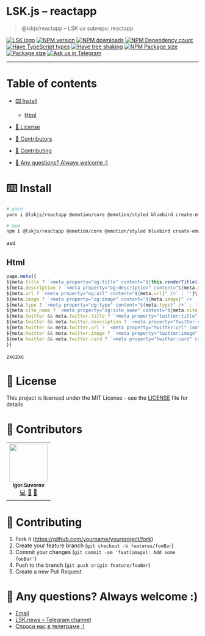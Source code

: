 # LSK.js – reactapp

> @lskjs/reactapp – LSK ux subrepo: reactapp

[![LSK logo](https://badgen.net/badge/icon/MADE%20BY%20LSK?icon=zeit\&label\&color=red\&labelColor=red)](https://github.com/lskjs)
[![NPM version](https://badgen.net/npm/v/@lskjs/reactapp)](https://www.npmjs.com/package/@lskjs/reactapp)
[![NPM downloads](https://badgen.net/npm/dt/@lskjs/reactapp)](https://www.npmjs.com/package/@lskjs/reactapp)
[![NPM Dependency count](https://badgen.net/bundlephobia/dependency-count/@lskjs/reactapp)](https://bundlephobia.com/result?p=@lskjs/reactapp)
[![Have TypeScript types](https://badgen.net/npm/types/@lskjs/reactapp)](https://www.npmjs.com/package/@lskjs/reactapp)
[![Have tree shaking](https://badgen.net/bundlephobia/tree-shaking/@lskjs/reactapp)](https://bundlephobia.com/result?p=@lskjs/reactapp)
[![NPM Package size](https://badgen.net/bundlephobia/minzip/@lskjs/reactapp)](https://bundlephobia.com/result?p=@lskjs/reactapp)
[![Package size](https://badgen.net//github/license/lskjs/lskjs)](https://github.com/lskjs/lskjs/blob/master/LICENSE)
[![Ask us in Telegram](https://img.shields.io/badge/Ask%20us%20in-Telegram-brightblue.svg)](https://t.me/lskjschat)

<!-- template file="scripts/templates/preview.md" start -->

<!-- template end -->

***

<!-- # 📒 Table of contents  -->

# Table of contents

*   [⌨️ Install](#️-install)

    *   [Html](#html)

*   [📖 License](#-license)

*   [👥 Contributors](#-contributors)

*   [👏 Contributing](#-contributing)

*   [📮 Any questions? Always welcome :)](#-any-questions-always-welcome-)

# ⌨️ Install

```sh
# yarn
yarn i @lskjs/reactapp @emotion/core @emotion/styled bluebird create-emotion-server lodash react react-dom

# npm
npm i @lskjs/reactapp @emotion/core @emotion/styled bluebird create-emotion-server lodash react react-dom
```

asd

## Html

```js
page.meta({
${meta.title ? `<meta property="og:title" content="${this.renderTitle()}" />` : ''}\
${meta.description ? `<meta property="og:description" content="${meta.description}" />` : ''}\
${meta.url ? `<meta property="og:url" content="${meta.url}" />` : ''}\
${meta.image ? `<meta property="og:image" content="${meta.image}" />` : ''}\
${meta.type ? `<meta property="og:type" content="${meta.type}" />` : ''}\
${meta.site_name ? `<meta property="og:site_name" content="${meta.site_name}" />` : ''}\
${meta.twitter && meta.twitter.title ? `<meta property="twitter:title" content="${meta.twitter.title || this.renderTitle()}" />` : ''}\
${meta.twitter && meta.twitter.description ? `<meta property="twitter:description" content="${meta.twitter.description}" />` : ''}\
${meta.twitter && meta.twitter.url ? `<meta property="twitter:url" content="${meta.twitter.url}" />` : ''}\
${meta.twitter && meta.twitter.image ? `<meta property="twitter:image" content="${meta.twitter.image}" />` : ''}\
${meta.twitter && meta.twitter.card ? `<meta property="twitter:card" content="${meta.twitter.card}" />` : ''}\
})
```

zxczxc

# 📖 License

This project is licensed under the MIT License - see the [LICENSE](LICENSE) file for details

# 👥 Contributors

<!-- ALL-CONTRIBUTORS-LIST:START - Do not remove or modify this section -->

<!-- prettier-ignore-start -->

<!-- markdownlint-disable -->

<table>
  <tr>
    <td align="center"><a href="https://isuvorov.com"><img src="https://avatars2.githubusercontent.com/u/1056977?v=4?s=100" width="100px;" alt=""/><br /><sub><b>Igor Suvorov</b></sub></a><br /><a href="lskjs/lskjs///commits?author=isuvorov" title="Code">💻</a> <a href="#design-isuvorov" title="Design">🎨</a> <a href="#ideas-isuvorov" title="Ideas, Planning, & Feedback">🤔</a></td>
  </tr>
</table>
<!-- markdownlint-restore -->
<!-- prettier-ignore-end -->
<!-- ALL-CONTRIBUTORS-LIST:END -->

# 👏 Contributing

1.  Fork it (<https://github.com/yourname/yourproject/fork>)
2.  Create your feature branch (`git checkout -b features/fooBar`)
3.  Commit your changes (`git commit -am 'feat(image): Add some fooBar'`)
4.  Push to the branch (`git push origin feature/fooBar`)
5.  Create a new Pull Request

# 📮 Any questions? Always welcome :)

*   [Email](mailto:hi@isuvorov.com)
*   [LSK.news – Telegram channel](https://t.me/lskjs)
*   [Спроси нас в телеграме ;)](https://t.me/lskjschat)
